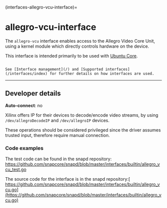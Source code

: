 (interfaces-allegro-vcu-interface)=
# allegro-vcu-interface

The `allegro-vcu` interface enables access to the Allegro Video Core Unit, using a kernel module which directly controls hardware on the device.

This interface is intended primarily to be used with [Ubuntu Core](/t/glossary/14612#heading--ubuntu-core).

```{tip}

See [Interface management](/) and [Supported interfaces](/interfaces/index) for further details on how interfaces are used.
```

---

<h2 id='heading--dev-details'>Developer details </h2>

**Auto-connect**: no

Xilinx offers IP for their devices to decode/encode video streams, by using `/dev/allegroDecodeIP` and `/dev/allegroIP` devices.

These operations should be considered privileged since the driver assumes trusted input, therefore require manual connection.

### Code examples

The test code can be found in the snapd repository: https://github.com/snapcore/snapd/blob/master/interfaces/builtin/allegro_vcu_test.go

The source code for the interface is in the snapd repository:[ https://github.com/snapcore/snapd/blob/master/interfaces/builtin/allegro_vcu.go](https://github.com/snapcore/snapd/blob/master/interfaces/builtin/allegro_vcu.go)

